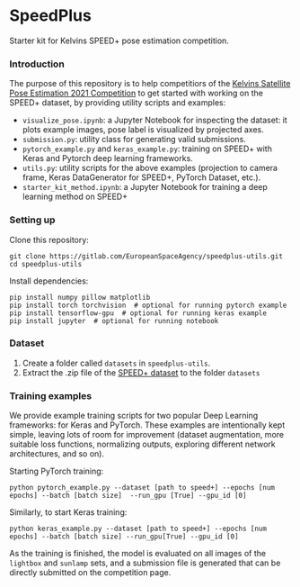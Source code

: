 # SpeedPlus

Starter kit for Kelvins SPEED+ pose estimation competition. 


### Introduction
The purpose of this repository is to help competitiors of the 
[Kelvins Satellite Pose Estimation 2021 Competition](https://kelvins.esa.int/pose-estimation-2021/home/)
 to get started with working on the SPEED+ dataset, by providing utility scripts and examples:
  * `visualize_pose.ipynb`: a Jupyter Notebook for inspecting the dataset: it plots example images,
  pose label is visualized by projected axes.
  * `submission.py`: utility class for generating valid submissions.
  * `pytorch_example.py` and `keras_example.py`: training on SPEED+ with Keras and Pytorch deep learning
  frameworks.
  * `utils.py`: utility scripts for the above examples (projection to camera frame, Keras DataGenerator
  for SPEED+, PyTorch Dataset, etc.). 
  * `starter_kit_method.ipynb`: a Jupyter Notebook for training a deep learning method on SPEED+
  
### Setting up
Clone this repository:
```
git clone https://gitlab.com/EuropeanSpaceAgency/speedplus-utils.git
cd speedplus-utils
```
Install dependencies:  
```
pip install numpy pillow matplotlib
pip install torch torchvision  # optional for running pytorch example
pip install tensorflow-gpu  # optional for running keras example
pip install jupyter  # optional for running notebook
```

### Dataset

1. Create a folder called `datasets` in `speedplus-utils`. 
2. Extract the .zip file of the [SPEED+ dataset](https://kelvins.esa.int/pose-estimation-2021/data/) to the folder `datasets`

### Training examples

We provide example training scripts for two popular Deep Learning frameworks: for Keras and PyTorch.
These examples are intentionally kept simple, leaving lots of room for improvement (dataset augmentation,
more suitable loss functions, normalizing outputs, exploring different network architectures, and so on).

Starting PyTorch training:

```
python pytorch_example.py --dataset [path to speed+] --epochs [num epochs] --batch [batch size]  --run_gpu [True] --gpu_id [0]
```
 

Similarly, to start Keras training:

```
python keras_example.py --dataset [path to speed+] --epochs [num epochs] --batch [batch size] --run_gpu[True] --gpu_id [0]
```

As the training is finished, the model is evaluated on all images of the `lightbox` and `sunlamp`
sets, and a submission file is generated that can be directly submitted on the competition page.
